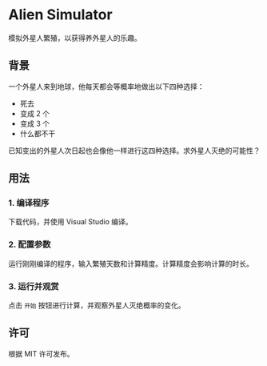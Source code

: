 # Alien Simulator

模拟外星人繁殖，以获得养外星人的乐趣。

## 背景

一个外星人来到地球，他每天都会等概率地做出以下四种选择：

* 死去
* 变成 2 个
* 变成 3 个
* 什么都不干

已知变出的外星人次日起也会像他一样进行这四种选择。求外星人灭绝的可能性？

## 用法

### **1. 编译程序**

下载代码，并使用 Visual Studio 编译。

### **2. 配置参数**

运行刚刚编译的程序，输入繁殖天数和计算精度。计算精度会影响计算的时长。

### **3. 运行并观赏**

点击 `开始` 按钮进行计算，并观察外星人灭绝概率的变化。

## 许可

根据 MIT 许可发布。
